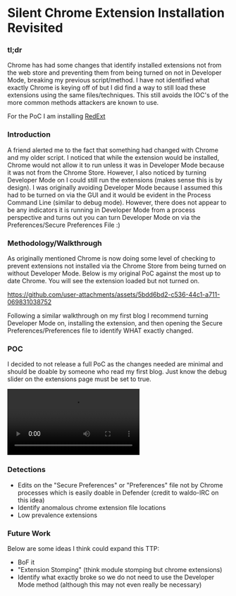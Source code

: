# **Silent Chrome Extension Installation Revisited**


### tl;dr

Chrome has had some changes that identify installed extensions not from the web store and preventing them from being turned on not in Developer Mode, breaking my previous script/method. I have not identified what exactly Chrome is keying off of but I did find a way to still load these extensions using the same files/techniques. This still avoids the IOC's of the more common methods attackers are known to use.

For the PoC I am installing [RedExt](https://github.com/Darkrain2009/RedExthttps://github.com/Darkrain2009/RedExt)

### Introduction

A friend alerted me to the fact that something had changed with Chrome and my older script. I noticed that while the extension would be installed, Chrome would not allow it to run unless it was in Developer Mode because it was not from the Chrome Store. However, I also noticed by turning Developer Mode on I could still run the extensions (makes sense this is by design). I was originally avoiding Developer Mode because I assumed this had to be turned on via the GUI and it would be evident in the Process Command Line (similar to debug mode). However, there does not appear to be any indicators it is running in Developer Mode from a process perspective and turns out you can turn Developer Mode on via the Preferences/Secure Preferences File :)

### Methodology/Walkthrough

As originally mentioned Chrome is now doing some level of checking to prevent extensions not installed via the Chrome Store from being turned on without Developer Mode. Below is my original PoC against the most up to date Chrome. You will see the extension loaded but not turned on. 

https://github.com/user-attachments/assets/5bdd6bd2-c536-44c1-a711-069831038752

Following a similar walkthrough on my first blog I recommend turning Developer Mode on, installing the extension, and then opening the Secure Preferences/Preferences file to identify WHAT exactly changed. 

### POC

I decided to not release a full PoC as the changes needed are minimal and should be doable by someone who read my first blog. Just know the debug slider on the extensions page must be set to true.  

![New Extension](assets/new_extension.mp4)

### Detections

- Edits on the "Secure Preferences" or "Preferences" file not by Chrome processes which is easily doable in Defender (credit to waldo-IRC on this idea)
- Identify anomalous chrome extension file locations
- Low prevalence extensions

### Future Work

Below are some ideas I think could expand this TTP:

- BoF it
- "Extension Stomping" (think module stomping but chrome extensions)
- Identify what exactly broke so we do not need to use the Developer Mode method (although this may not even really be necessary)
